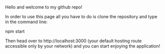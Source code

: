 Hello and welcome to my github repo!

In order to use this page all you have to do is clone the repository and type in the command line:

npm start


Then head over to http://localhost:3000 (your default hosting route accessible only by your network) and you can start enjoying the application!